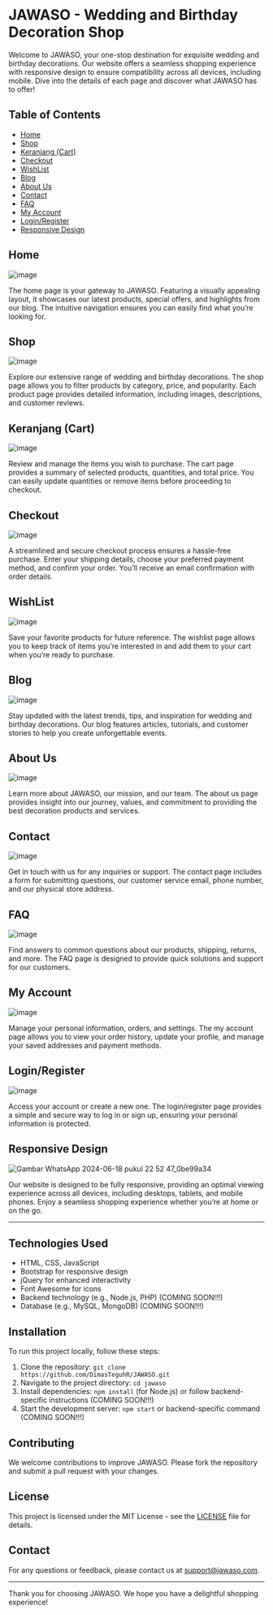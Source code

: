 # JAWASO - Wedding and Birthday Decoration Shop

Welcome to JAWASO, your one-stop destination for exquisite wedding and birthday decorations. Our website offers a seamless shopping experience with responsive design to ensure compatibility across all devices, including mobile. Dive into the details of each page and discover what JAWASO has to offer!

## Table of Contents
- [Home](index.html)
- [Shop](shop.html)
- [Keranjang (Cart)](#cart.html)
- [Checkout](#checkout.html)
- [WishList](#wishlist.html)
- [Blog](#blog.html)
- [About Us](#about-us.html)
- [Contact](#contact-us.html)
- [FAQ](#frequently_questions.html)
- [My Account](#my-account.html)
- [Login/Register](#login.html)
- [Responsive Design](#responsive-design)

## Home
![image](https://github.com/DimasTeguhR/JAWASO/assets/60166666/d141b731-9d5c-4974-a62a-bccd82ed2a5c)

The home page is your gateway to JAWASO. Featuring a visually appealing layout, it showcases our latest products, special offers, and highlights from our blog. The intuitive navigation ensures you can easily find what you’re looking for.

## Shop
![image](https://github.com/DimasTeguhR/JAWASO/assets/60166666/d6490ad6-824a-4974-b30f-de6ee1f7032f)

Explore our extensive range of wedding and birthday decorations. The shop page allows you to filter products by category, price, and popularity. Each product page provides detailed information, including images, descriptions, and customer reviews.

## Keranjang (Cart)
![image](https://github.com/DimasTeguhR/JAWASO/assets/60166666/45770327-9cad-4de0-91f2-ba7bb2709256)

Review and manage the items you wish to purchase. The cart page provides a summary of selected products, quantities, and total price. You can easily update quantities or remove items before proceeding to checkout.

## Checkout
![image](https://github.com/DimasTeguhR/JAWASO/assets/60166666/73ccbf7d-023b-47b7-8451-50f10f917c4d)

A streamlined and secure checkout process ensures a hassle-free purchase. Enter your shipping details, choose your preferred payment method, and confirm your order. You’ll receive an email confirmation with order details.

## WishList
![image](https://github.com/DimasTeguhR/JAWASO/assets/60166666/4562912d-7234-4863-b92d-87a71065852a)

Save your favorite products for future reference. The wishlist page allows you to keep track of items you’re interested in and add them to your cart when you’re ready to purchase.

## Blog
![image](https://github.com/DimasTeguhR/JAWASO/assets/60166666/8e04ae26-cb87-4ee2-97c2-b8942f81d7ad)

Stay updated with the latest trends, tips, and inspiration for wedding and birthday decorations. Our blog features articles, tutorials, and customer stories to help you create unforgettable events.

## About Us
![image](https://github.com/DimasTeguhR/JAWASO/assets/60166666/24f4e4bb-c906-4285-9142-a56d63e43d65)

Learn more about JAWASO, our mission, and our team. The about us page provides insight into our journey, values, and commitment to providing the best decoration products and services.

## Contact
![image](https://github.com/DimasTeguhR/JAWASO/assets/60166666/181477d6-240a-4459-840b-65a9a80f7ee5)

Get in touch with us for any inquiries or support. The contact page includes a form for submitting questions, our customer service email, phone number, and our physical store address.

## FAQ
![image](https://github.com/DimasTeguhR/JAWASO/assets/60166666/0972e594-9585-481a-bfe0-4abb7f15cb6f)

Find answers to common questions about our products, shipping, returns, and more. The FAQ page is designed to provide quick solutions and support for our customers.

## My Account
![image](https://github.com/DimasTeguhR/JAWASO/assets/60166666/01080c6c-530f-4f48-9c5c-8daa96ebd8d3)

Manage your personal information, orders, and settings. The my account page allows you to view your order history, update your profile, and manage your saved addresses and payment methods.

## Login/Register
![image](https://github.com/DimasTeguhR/JAWASO/assets/60166666/86cfb140-0e65-42d1-a74d-99db776dbd8e)

Access your account or create a new one. The login/register page provides a simple and secure way to log in or sign up, ensuring your personal information is protected.

## Responsive Design
![Gambar WhatsApp 2024-06-18 pukul 22 52 47_0be99a34](https://github.com/DimasTeguhR/JAWASO/assets/60166666/059e56ea-9b3b-4c06-a30c-49583ed36618)

Our website is designed to be fully responsive, providing an optimal viewing experience across all devices, including desktops, tablets, and mobile phones. Enjoy a seamless shopping experience whether you’re at home or on the go.

---

## Technologies Used
- HTML, CSS, JavaScript
- Bootstrap for responsive design
- jQuery for enhanced interactivity
- Font Awesome for icons
- Backend technology (e.g., Node.js, PHP) (COMING SOON!!!)
- Database (e.g., MySQL, MongoDB) (COMING SOON!!!)

## Installation
To run this project locally, follow these steps:
1. Clone the repository: `git clone https://github.com/DimasTeguhR/JAWASO.git`
2. Navigate to the project directory: `cd jawaso`
3. Install dependencies: `npm install` (for Node.js) or follow backend-specific instructions (COMING SOON!!!)
4. Start the development server: `npm start` or backend-specific command (COMING SOON!!!)

## Contributing
We welcome contributions to improve JAWASO. Please fork the repository and submit a pull request with your changes.

## License
This project is licensed under the MIT License - see the [LICENSE](LICENSE) file for details.

## Contact
For any questions or feedback, please contact us at [support@jawaso.com](mailto:dimasteguhr@gmail.com).

---

Thank you for choosing JAWASO. We hope you have a delightful shopping experience!


